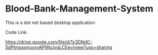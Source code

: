 # Blood-Bank-Management-System
This is a dot net based desktop application



Code Link:

https://drive.google.com/file/d/1z3DNdC-5dPtmqsqnuyxvAPWgJvqLCEev/view?usp=sharing
